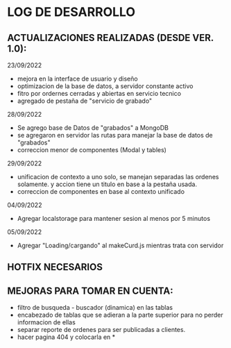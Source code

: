 # LOG DE DESARROLLO

## ACTUALIZACIONES REALIZADAS (DESDE VER. 1.0):

23/09/2022

- mejora en la interface de usuario y diseño
- optimizacion de la base de datos, a servidor constante activo
- fitro por ordernes cerradas y abiertas en servicio tecnico
- agregado de pestaña de "servicio de grabado"

28/09/2022

- Se agrego base de Datos de "grabados" a MongoDB
- se agregaron en servidor las rutas para manejar la base de datos de "grabados"
- correccion menor de componentes (Modal y tables)

29/09/2022

- unificacion de contexto a uno solo, se manejan separadas las ordenes solamente. y accion tiene un titulo en base a la pestaña usada.
- correccion de componentes en base al contexto unificado

04/09/2022

- Agregar localstorage para mantener sesion al menos por 5 minutos

05/09/2022

- Agregar "Loading/cargando" al makeCurd.js mientras trata con servidor

## HOTFIX NECESARIOS

## MEJORAS PARA TOMAR EN CUENTA:

- filtro de busqueda - buscador (dinamica) en las tablas
- encabezado de tablas que se adieran a la parte superior para no perder informacion de ellas
- separar reporte de ordenes para ser publicadas a clientes.
- hacer pagina 404 y colocarla en \*
